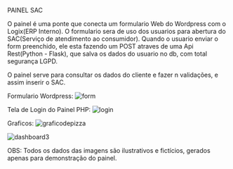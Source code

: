 PAINEL SAC

O painel é uma ponte que conecta um formulario Web do Wordpress com o Logix(ERP Interno). O formulario sera de uso dos usuarios para abertura do SAC(Serviço de atendimento ao consumidor). Quando o usuario enviar o form preenchido, ele esta fazendo um POST atraves de uma Api Rest(Python - Flask), que salva os dados do usuario no db, com total segurança LGPD.

O painel serve para consultar os dados do cliente e fazer n validações, e assim inserir o SAC.

Formulario Wordpress:
![form](https://user-images.githubusercontent.com/69809959/137145466-ed4d6428-fa67-4301-8b6a-2c12e998a864.PNG)

Tela de Login do Painel PHP:
![login](https://user-images.githubusercontent.com/69809959/137143684-c244215b-5131-405a-9b69-8ea15a434260.PNG)

Graficos:
![graficodepizza](https://user-images.githubusercontent.com/69809959/137181257-76a4a59c-e33a-4fe0-8bc9-d2b5befe4793.PNG)

![dashboard3](https://user-images.githubusercontent.com/69809959/137180952-e3eacd1f-7126-46c0-82b2-00a3839f9a8b.PNG)

OBS: Todos os dados das imagens são ilustrativos e fictícios, gerados apenas para demonstração do painel.
